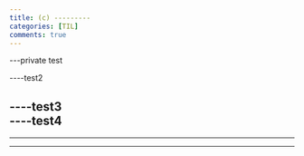 ```yaml
---
title: (c) ---------
categories: [TIL]
comments: true
---
```



---private test

----test2

----test3  
----test4
-----
-----
----------